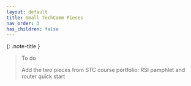 ```yaml
---
layout: default
title: Small TechComm Pieces
nav_order: 3
has_children: false
---
```


{: .note-title }
> To do
> 
> Add the two pieces from STC course portfolio: RSI pamphlet and router quick start
